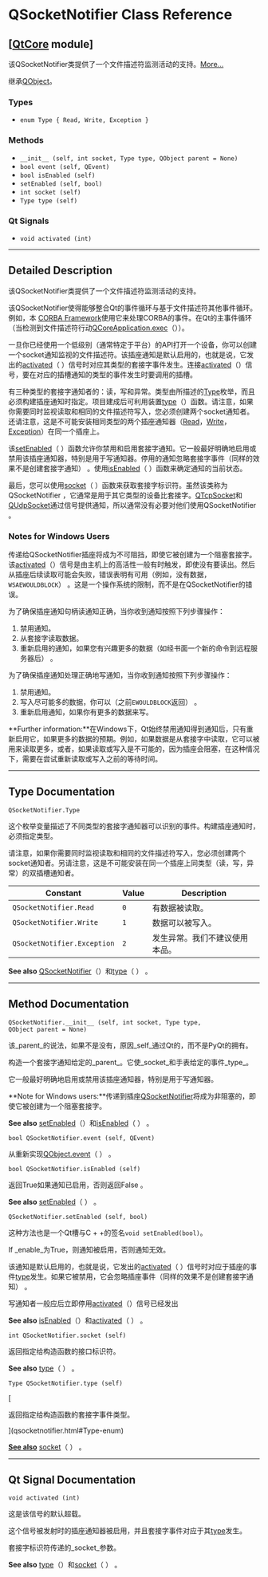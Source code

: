 # QSocketNotifier Class Reference

## [[QtCore](index.htm) module]

该QSocketNotifier类提供了一个文件描述符监测活动的支持。[More...](#details)

继承[QObject](qobject.html)。

### Types

*   `enum Type { Read, Write, Exception }`

### Methods

*   `__init__ (self, int socket, Type type, QObject parent = None)`
*   `bool event (self, QEvent)`
*   `bool isEnabled (self)`
*   `setEnabled (self, bool)`
*   `int socket (self)`
*   `Type type (self)`

### Qt Signals

*   `void activated (int)`

* * *

## Detailed Description

该QSocketNotifier类提供了一个文件描述符监测活动的支持。

该QSocketNotifier使得能够整合Qt的事件循环与基于文件描述符其他事件循环。例如，本 [CORBA Framework](http://qt.digia.com/products/add-on-products/catalog/4/Utilities/qtcorba/)使用它来处理CORBA的事件。在Qt的主事件循环（当检测到文件描述符行动[QCoreApplication.exec](qcoreapplication.html#exec)（））。

一旦你已经使用一个低级别（通常特定于平台）的API打开一个设备，你可以创建一个socket通知监视的文件描述符。该插座通知是默认启用的，也就是说，它发出的[activated](qsocketnotifier.html#activated)（ ）信号时对应其类型的套接字事件发生。连接[activated](qsocketnotifier.html#activated)（）信号，要在对应的插槽通知的类型的事件发生时要调用的插槽。

有三种类型的套接字通知者的：读，写和异常。类型由所描述的[Type](qsocketnotifier.html#Type-enum)枚举，而且必须构建插座通知时指定。项目建成后可利用装置[type](qsocketnotifier.html#type)（）函数。请注意，如果你需要同时监视读取和相同的文件描述符写入，您必须创建两个socket通知者。还请注意，这是不可能安装相同类型的两个插座通知器（[Read](qsocketnotifier.html#Type-enum)，[Write](qsocketnotifier.html#Type-enum)，[Exception](qsocketnotifier.html#Type-enum)）在同一个插座上。

该[setEnabled](qsocketnotifier.html#setEnabled)（ ）函数允许你禁用和启用套接字通知。它一般最好明确地启用或禁用该插座通知器，特别是用于写通知器。停用的通知忽略套接字事件（同样的效果不是创建套接字通知） 。使用[isEnabled](qsocketnotifier.html#isEnabled)（ ）函数来确定通知的当前状态。

最后，您可以使用[socket](qsocketnotifier.html#socket)（ ）函数来获取套接字标识符。虽然该类称为QSocketNotifier ，它通常是用于其它类型的设备比套接字。[QTcpSocket](qtcpsocket.html)和[QUdpSocket](qudpsocket.html)通过信号提供通知，所以通常没有必要对他们使用QSocketNotifier 。

### Notes for Windows Users

传递给QSocketNotifier插座将成为不可阻挡，即使它被创建为一个阻塞套接字。该[activated](qsocketnotifier.html#activated)（）信号是由主机上的高活性一般有时触发，即使没有要读出。然后从插座后续读取可能会失败，错误表明有可用（例如，没有数据，`WSAEWOULDBLOCK`） 。这是一个操作系统的限制，而不是在QSocketNotifier的错误。

为了确保插座通知句柄读通知正确，当你收到通知按照下列步骤操作：

1.  禁用通知。
2.  从套接字读取数据。
3.  重新启用的通知，如果您有兴趣更多的数据（如经书面一个新的命令到远程服务器后） 。

为了确保插座通知处理正确地写通知，当你收到通知按照下列步骤操作：

1.  禁用通知。
2.  写入尽可能多的数据，你可以（之前`EWOULDBLOCK`返回） 。
3.  重新启用通知，如果你有更多的数据来写。

**Further information:**在Windows下，Qt始终禁用通知得到通知后，只有重新启用它，如果更多的数据的预期。例如，如果数据是从套接字中读取，它可以被用来读取更多，或者，如果读取或写入是不可能的，因为插座会阻塞，在这种情况下，需要在尝试重新读取或写入之前的等待时间。

* * *

## Type Documentation

```
QSocketNotifier.Type
```

这个枚举变量描述了不同类型的套接字通知器可以识别的事件。构建插座通知时，必须指定类型。

请注意，如果你需要同时监视读取和相同的文件描述符写入，您必须创建两个socket通知者。另请注意，这是不可能安装在同一个插座上同类型（读，写，异常）的双插槽通知者。

| Constant | Value | Description |
| --- | --- | --- |
| `QSocketNotifier.Read` | `0` | 有数据被读取。 |
| `QSocketNotifier.Write` | `1` | 数据可以被写入。 |
| `QSocketNotifier.Exception` | `2` | 发生异常。我们不建议使用本品。 |

**See also** [QSocketNotifier](qsocketnotifier.html#QSocketNotifier)（）和[type](qsocketnotifier.html#type)（ ） 。

* * *

## Method Documentation

```
QSocketNotifier.__init__ (self, int socket, Type type, QObject parent = None)
```

该_parent_的说法，如果不是没有，原因_self_通过Qt的，而不是PyQt的拥有。

构造一个套接字通知给定的_parent_。它使_socket_和手表给定的事件_type_。

它一般最好明确地启用或禁用该插座通知器，特别是用于写通知器。

**Note for Windows users:**传递到插座[QSocketNotifier](qsocketnotifier.html)将成为非阻塞的，即使它被创建为一个阻塞套接字。

**See also** [setEnabled](qsocketnotifier.html#setEnabled)（）和[isEnabled](qsocketnotifier.html#isEnabled)（ ） 。

```
bool QSocketNotifier.event (self, QEvent)
```

从重新实现[QObject.event](qobject.html#event)（ ） 。

```
bool QSocketNotifier.isEnabled (self)
```

返回True如果通知已启用，否则返回False 。

**See also** [setEnabled](qsocketnotifier.html#setEnabled)（ ） 。

```
QSocketNotifier.setEnabled (self, bool)
```

这种方法也是一个Qt槽与C + +的签名`void setEnabled(bool)`。

If _enable_为True，则通知被启用，否则通知无效。

该通知是默认启用的，也就是说，它发出的[activated](qsocketnotifier.html#activated)（ ）信号时对应于插座的事件[type](qsocketnotifier.html#type)发生。如果它被禁用，它会忽略插座事件（同样的效果不是创建套接字通知） 。

写通知者一般应后立即停用[activated](qsocketnotifier.html#activated)（）信号已经发出

**See also** [isEnabled](qsocketnotifier.html#isEnabled)（）和[activated](qsocketnotifier.html#activated)（ ） 。

```
int QSocketNotifier.socket (self)
```

返回指定给构造函数的接口标识符。

**See also** [type](qsocketnotifier.html#type)（ ） 。

```
Type QSocketNotifier.type (self)
```

[

返回指定给构造函数的套接字事件类型。

](qsocketnotifier.html#Type-enum)

[**See also**](qsocketnotifier.html#Type-enum) [socket](qsocketnotifier.html#socket)（ ） 。

* * *

## Qt Signal Documentation

```
void activated (int)
```

这是该信号的默认超载。

这个信号被发射时的插座通知器被启用，并且套接字事件对应于其[type](qsocketnotifier.html#Type-enum)发生。

套接字标识符传递的_socket_参数。

**See also** [type](qsocketnotifier.html#type)（）和[socket](qsocketnotifier.html#socket)（ ） 。